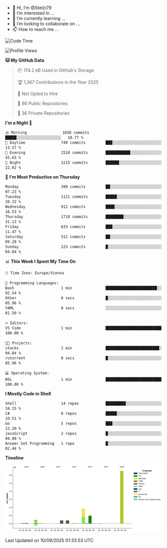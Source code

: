 - 👋 Hi, I’m @Stelzi79
- 👀 I’m interested in ...
- 🌱 I’m currently learning ...
- 💞️ I’m looking to collaborate on ...
- 📫 How to reach me ...

<!--START_SECTION:waka-->
![Code Time](http://img.shields.io/badge/Code%20Time-1%2C144%20hrs%2037%20mins-blue)

![Profile Views](http://img.shields.io/badge/Profile%20Views-0-blue)

**🐱 My GitHub Data** 

> 📦 174.2 kB Used in GitHub's Storage 
 > 
> 🏆 1,367 Contributions in the Year 2025
 > 
> 🚫 Not Opted to Hire
 > 
> 📜 86 Public Repositories 
 > 
> 🔑 36 Private Repositories 
 > 
**I'm a Night 🦉** 

```text
🌞 Morning                1036 commits        █████░░░░░░░░░░░░░░░░░░░░   18.77 % 
🌆 Daytime                749 commits         ███░░░░░░░░░░░░░░░░░░░░░░   13.57 % 
🌃 Evening                2518 commits        ███████████░░░░░░░░░░░░░░   45.63 % 
🌙 Night                  1215 commits        ██████░░░░░░░░░░░░░░░░░░░   22.02 % 
```
📅 **I'm Most Productive on Thursday** 

```text
Monday                   399 commits         ██░░░░░░░░░░░░░░░░░░░░░░░   07.23 % 
Tuesday                  1121 commits        █████░░░░░░░░░░░░░░░░░░░░   20.32 % 
Wednesday                912 commits         ████░░░░░░░░░░░░░░░░░░░░░   16.53 % 
Thursday                 1718 commits        ████████░░░░░░░░░░░░░░░░░   31.13 % 
Friday                   633 commits         ███░░░░░░░░░░░░░░░░░░░░░░   11.47 % 
Saturday                 512 commits         ██░░░░░░░░░░░░░░░░░░░░░░░   09.28 % 
Sunday                   223 commits         █░░░░░░░░░░░░░░░░░░░░░░░░   04.04 % 
```


📊 **This Week I Spent My Time On** 

```text
🕑︎ Time Zone: Europe/Vienna

💬 Programming Languages: 
Bash                     1 min               ███████████████████████░░   92.54 % 
Other                    0 secs              █░░░░░░░░░░░░░░░░░░░░░░░░   05.96 % 
YAML                     0 secs              ░░░░░░░░░░░░░░░░░░░░░░░░░   01.50 % 

🔥 Editors: 
VS Code                  1 min               █████████████████████████   100.00 % 

🐱‍💻 Projects: 
stacks                   1 min               ████████████████████████░   94.04 % 
rutorrent                0 secs              █░░░░░░░░░░░░░░░░░░░░░░░░   05.96 % 

💻 Operating System: 
WSL                      1 min               █████████████████████████   100.00 % 
```

**I Mostly Code in Shell** 

```text
Shell                    14 repos            █████████░░░░░░░░░░░░░░░░   34.15 % 
C#                       8 repos             █████░░░░░░░░░░░░░░░░░░░░   19.51 % 
Go                       5 repos             ███░░░░░░░░░░░░░░░░░░░░░░   12.20 % 
JavaScript               2 repos             █░░░░░░░░░░░░░░░░░░░░░░░░   04.88 % 
Answer Set Programming   1 repo              █░░░░░░░░░░░░░░░░░░░░░░░░   02.44 % 
```



**Timeline**

![Lines of Code chart](https://raw.githubusercontent.com/Stelzi79/Stelzi79/main/assets/bar_graph.png)


 Last Updated on 10/09/2025 01:33:53 UTC
<!--END_SECTION:waka-->

<!---
Stelzi79/Stelzi79 is a ✨ special ✨ repository because its `README.md` (this file) appears on your GitHub profile.
You can click the Preview link to take a look at your changes.
--->

